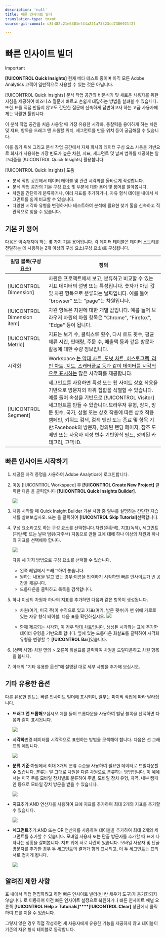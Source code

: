 ```yaml
---
description: 'null'
title: 빠른 인사이트 빌더
translation-type: tm+mt
source-git-commit: c8f482c21e6301ef34a221a73323cd7386921f2f

---
```



# 빠른 인사이트 빌더

>[!IMPORTANT]
>
>**[!UICONTROL Quick Insights]** 현재 베타 테스트 중이며 아직 모든 Adobe Analytics 고객이 일반적으로 사용할 수 있는 것은 아닙니다.

[!UICONTROL Quick Insights] 분석 작업 공간의 비분석가 및 새로운 사용자를 위한 지침을 제공하여 비즈니스 질문에 빠르고 손쉽게 대답하는 방법을 살펴볼 수 있습니다. 또한 표를 직접 만들지 않고도 간단한 질문에 신속하게 답변하고자 하는 고급 사용자에게는 탁월한 툴입니다.

이 분석 작업 공간을 처음 사용할 때 가장 유용한 시각화, 통찰력을 용이하게 하는 차원 및 지표, 항목을 드래그 앤 드롭할 위치, 세그먼트를 만들 위치 등이 궁금해질 수 있습니다.

이를 돕기 위해 그리고 분석 작업 공간에서 자체 회사의 데이터 구성 요소 사용을 기반으로 회사가 사용하는 가장 빈도가 높은 차원, 지표, 세그먼트 및 날짜 범위를 제공하는 알고리즘을 [!UICONTROL Quick Insights] 활용합니다.

[!UICONTROL Quick Insights] 도움

* 분석 작업 공간에서 데이터 테이블 및 관련 시각화를 올바르게 작성합니다.
* 분석 작업 공간의 기본 구성 요소 및 부분에 대한 용어 및 용어를 알아봅니다.
* 차원을 간단하게 분류하거나, 여러 지표를 추가하거나, 자유 형식 테이블 내에서 세그먼트를 쉽게 비교할 수 있습니다.
* 다양한 시각화 유형을 변경하거나 테스트하여 분석에 필요한 찾기 툴을 신속하고 직관적으로 찾을 수 있습니다.

## 기본 키 용어

다음은 익숙해져야 하는 몇 가지 기본 용어입니다. 각 데이터 테이블은 데이터 스토리를 전달하는 데 사용하는 2개 이상의 구성 요소(구성 요소)로 구성됩니다.

| 빌딩 블록(구성 요소) | 정의 |
|---|---|
| [!UICONTROL Dimension] | 차원은 프로젝트에서 보고, 분류하고 비교할 수 있는 지표 데이터의 설명 또는 특성입니다. 숫자가 아닌 값 및 차원 항목으로 분류되는 날짜입니다. 예를 들어 &quot;browser&quot; 또는 &quot;page&quot;는 차원입니다. |
| [!UICONTROL Dimension item] | 차원 항목은 차원에 대한 개별 값입니다. 예를 들어 브라우저 차원의 차원 항목은 &quot;Chrome&quot;, &quot;Firefox&quot;, &quot;Edge&quot; 등이 됩니다. |
| [!UICONTROL Metric] | 지표는 보기 수, 클릭스루 횟수, 다시 로드 횟수, 평균 체류 시간, 판매량, 주문 수, 매출액 등과 같은 방문자 활동에 대한 수량 정보입니다. |
| 시각화 | Workspace [는 막대 차트, 도넛 차트, 히스토그램, 라인 차트, 지도, 스캐터플로 등과 같이 데이터를 시각적으로 표시하는](/help/analyze/analysis-workspace/visualizations/t-sync-visualization.md) 많은 시각화를 제공합니다. |
| [!UICONTROL Segment] | 세그먼트를 사용하면 특성 또는 웹 사이트 상호 작용을 기반으로 방문자의 하위 집합을 식별할 수 있습니다. 예를 들어 속성을 기반으로 [!UICONTROL Visitor] 세그먼트를 만들 수 있습니다.브라우저 유형, 장치, 방문 횟수, 국가, 성별 또는 상호 작용에 따른 상호 작용캠페인, 키워드 검색, 검색 엔진 또는 종료 및 항목 기반:Facebook의 방문자, 정의된 랜딩 페이지, 참조 도메인 또는 사용자 지정 변수 기반양식 필드, 정의된 카테고리, 고객 ID. |

## 빠른 인사이트 시작하기

1. 제공된 자격 증명을 사용하여 Adobe Analytics에 로그인합니다.
1. 이동 [!UICONTROL Workspace] 후 **[!UICONTROL Create New Project]** 클릭한 다음 을 클릭합니다 **[!UICONTROL Quick Insights Builder]**.

   ![](assets/qibuilder.png)

1. 처음 시작할 때 Quick Insight Builder 기본 사항 중 일부를 설명하는 간단한 자습서를 살펴보십시오. 또는 을 클릭하여 **[!UICONTROL Skip Tutorial]**&#x200B;선택합니다.
1. 구성 요소라고도 하는 구성 요소를 선택합니다.차원(주황색), 지표(녹색), 세그먼트(파란색) 또는 날짜 범위(자주색) 자동으로 만들 표에 대해 하나 이상의 차원과 하나의 지표를 선택해야 합니다.

   ![](assets/qibuilder2.png)

   다음 세 가지 방법으로 구성 요소를 선택할 수 있습니다.
   * 왼쪽 레일에서 드래그하여 놓습니다.
   * 원하는 내용을 알고 있는 경우:이름을 입력하기 시작하면 빠른 인사이트가 빈 공간을 채웁니다.
   * 드롭다운을 클릭하고 목록을 검색합니다.

1. 하나 이상의 차원과 하나의 지표를 추가하면 다음과 같은 항목이 생성됩니다.

   * 차원(여기, 미국 주)이 수직으로 있고 지표(여기, 방문 횟수)가 맨 위에 가로로 있는 자유 형식 테이블. 다음 표를 확인하십시오.
   ![](assets/qibuilder3.png)

   * 함께 제공되는 시각화, 이 경우 [막대 차트입니다](/help/analyze/analysis-workspace/visualizations/bar.md). 생성된 시각화는 표에 추가한 데이터 유형을 기반으로 합니다. 옆에 있는 드롭다운 화살표를 클릭하여 시각화 유형을 변경할 수 **[!UICONTROL Bar]**&#x200B;있습니다.


1. (선택 사항) 차원 옆의 > 오른쪽 화살표를 클릭하여 차원을 드릴다운하고 차원 항목을 봅니다.

1. 아래의 &quot;기타 유용한 옵션&quot;에 설명된 대로 세부 사항을 추가해 보십시오.

## 기타 유용한 옵션

다른 유용한 힌트는 빠른 인사이트 빌더에 표시되며, 일부는 마지막 작업에 따라 달라집니다.

* **드래그 앤 드롭해**&#x200B;보십시오.예를 들어 드롭다운을 사용하여 빌딩 블록을 선택하면 다음과 같이 표시됩니다.

   ![](assets/qibuilder4.png)

* **시각화**&#x200B;변경:데이터를 시각적으로 표현하는 방법을 모색해야 합니다. 다음은 선 그래프의 예입니다.

   ![](assets/qibuilder8.png)

* **분류 기준**:차원에서 최대 3개의 분류 수준을 사용하여 필요한 데이터로 드릴다운할 수 있습니다. 분류는 말 그대로 차원을 다른 차원으로 분류하는 방법입니다. 이 예에서는 미국 주를 모바일 장치별로 분류하여 주별, 모바일 장치 유형, 지역, 내부 캠페인 등으로 모바일 장치 방문을 받을 수 있습니다.

   ![](assets/qibuilder5.png)

* **지표**&#x200B;추가:AND 연산자를 사용하여 표에 지표를 추가하여 최대 2개의 지표를 추가할 수 있습니다.

   ![](assets/qibuilder6.png)

* **세그먼트**&#x200B;추가:AND 또는 OR 연산자를 사용하여 테이블을 추가하여 최대 2개의 세그먼트를 추가할 수 있습니다. 모바일 사용자 또는 단골 방문자를 추가할 때 표에 나타나는 상황을 살펴봅니다. 지표 위에 서로 나란히 있습니다. 모바일 사용자 및 단골 방문자를 추가한 경우 두 세그먼트의 결과가 함께 표시되고, 이 두 세그먼트는 표의 서로 겹치게 됩니다.

   ![](assets/qibuilder7.png)

## 알려진 제한 사항

표 내에서 직접 편집하려고 하면 빠른 인사이트 빌더(빈 칸 채우기 도구)가 동기화되지 않습니다. 로 이동하여 이전 빠른 인사이트 설정으로 복원하거나 빠른 인사이트 패널 오른쪽 **[!UICONTROL Help > Tutorials]****[!UICONTROL Clear]** 상단에서 클릭하여 표를 지울 수 있습니다.

그렇지 않은 경우 직접 작성하면 새 사용자에게 유용한 기능을 제공하지 않고 테이블이 기존의 자유 형식 테이블로 동작합니다.

